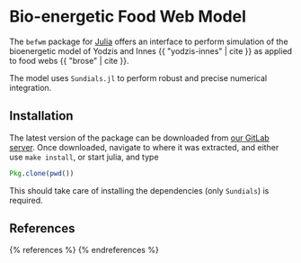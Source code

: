 # Bio-energetic Food Web Model

The `befwm` package for [Julia][julia] offers an interface to perform
simulation of the bioenergetic model of Yodzis and Innes {{ "yodzis-innes"
| cite }} as applied to food webs {{ "brose" | cite }}.

[julia]: http://julialang.org

The model uses `Sundials.jl` to perform robust and precise numerical
integration.

## Installation

The latest version of the package can be downloaded from [our GitLab
server][glab]. Once downloaded, navigate to where it was extracted, and
either use `make install`, or start julia, and type

~~~ julia
Pkg.clone(pwd())
~~~

This should take care of installing the dependencies (only `Sundials`)
is required.

[glab]: http://132.204.122.203/tpoisot/befwm/repository/archive.zip?ref=master

## References

{% references %} {% endreferences %}
